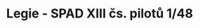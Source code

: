 ---
title: "Legie - SPAD XIII čs. pilotů  1/48"
price: 2750.00 
desc: "LIMITED EDITION, Legie - SPAD XIII čs. pilotů  1/48, razmera: 1/48"
img_path: "/assets/img/11123.jpg"
brand: AMMO
available: true
special_offer: false
new: false
soon: false
cat: "Plasticne-Makete"
subcat: "PM-EDUARD"
subsubcat: ""
sifra: "11123"
---